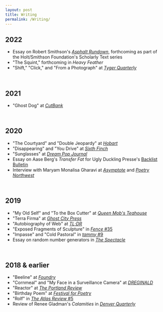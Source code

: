 ```yaml
---
layout: post
title: Writing
permalink: /Writing/
---
```


## 2022
* Essay on Robert Smithson's <a href="https://holtsmithsonfoundation.org/asphalt-rundown-0"><em>Asphalt Rundown</em></a>, forthcoming as part of the Holt/Smithson Foundation's Scholarly Text series
* "The Squint," forthcoming in <em>Heavy Feather</em>
* "Shift," "Click," and "From a Photograph" at <em><a href="https://tygerquarterly.com/Serena-Solin">Tyger Quarterly</a></em>
<br>

## 2021
* "Ghost Dog" at <a href="https://www.cutbankonline.org/features-1"><em>CutBank</em></a>
<br>

## 2020
* "The Courtyard" and "Double Jeopardy" at <a href="https://www.hobartpulp.com/web_features/double-jeopardy"><em>Hobart</em></a>
* "Disappearing" and "You Drive" at <a href="http://sixthfinch.com/solin2.html"><em>Sixth Finch</em></a>
* "Sunglasses" at <a href="https://www.dreampoppress.net/serena-solin/"><em>Dream Pop Journal</em></a>
* Essay on Aase Berg's <em>Transfer Fat</em> for Ugly Duckling Presse's <a href="https://medium.com/ugly-duckling-presse/backlist-bulletin-1-transfer-fat-2e2e1548c7bf">Backlist Bulletin</a>
* Interview with Maryam Monalisa Gharavi at <a href="https://www.asymptotejournal.com/blog/2020/09/21/sadness-has-no-end-happiness-does-an-interview-with-maryam-monalisa-gharavi/"><em>Asymptote</em></a> and <a href="https://www.poetrynw.org/interview-when-haptic-touch-is-removed-a-conversation-with-maryam-monalisa-gharavi/"><em>Poetry Northwest</em></a>
<br>

## 2019
* "My Old Self" and "To the Box Cutter" at <a href="https://web.archive.org/web/20191207084214/https://queenmobs.com/2019/10/poems-serena-solin/"><em>Queen Mob's Teahouse</em></a>
* "Terra Firma" at <a href="https://ghostcitypress.com/poetry-31/2019/5/4/serena-solin"><em>Ghost City Press</em></a>
* "Autobiography of Web" at <a href="https://www.tldrmagazine.com/single-post/2019/10/21/Autobiography-of-Web-Serena-Solin"><em>TL;DR</em></a>
* "Exposed Fragments of Sculpture" in <a href="https://www.fenceportal.org/"><em>Fence</em> #35</a>
* "Impasse" and "Cold Pastoral" in <a href="http://www.tammyjournal.com/new-page"><em>tammy</em> #9</a>
* Essay on random number generators in <a href="https://thespectacle.wustl.edu/?p=1259"><em>The Spectacle</em></a>
<br>
 
## 2018 & earlier
* "Beeline" at <a href="https://www.foundryjournal.com/solin.html"><em>Foundry</em></a>
* "Cornmeal" and "My Face in a Surveillance Camera" at <a href="http://dreginald.com/index.php/issues/issue-sixteen/serena-solin"><em>DREGINALD</em></a>
* "Reactor" at <a href="http://portlandreview.org/reactor-by-serena-solin/"><em>The Portland Review</em></a>
* "Birthday Poem" at <a href="https://festivalforpoetry.com/2018/11/15/read-poem-birthday-poem-for-d-by-serena-solin/"><em>Festival for Poetry</em></a>
* "Rolf" in <a href="https://www.theatlasreview.com/issue-5"><em>The Atlas Review</em> #5</a>
* Review of Renee Gladman's <em>Calamities</em> in <a href="https://www.du.edu/denverquarterly/past/index.html"><em>Denver Quarterly</em></a>